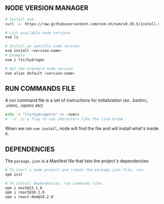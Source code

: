 ## NODE VERSION MANAGER

```bash
# Install nvm
curl -o- https://raw.githubusercontent.com/nvm-sh/nvm/v0.39.5/install.sh | bash

# List available node versions
nvm ls

# Install an specific node version
nvm install <version-name>
# Example
nvm i lts/hydrogen

# Set the standard node version
nvm alias default <version-name>
```

## RUN COMMANDS FILE

A run command file is a set of instructions for initialization (ex. .bashrc, .vimrc, .npmrc etc)

```bash
echo -e "lts/hydrogen\n" >> .nvmrc
# '-e' is a flag to use characters like the line-break
```
When we run `nvm install`, node will find the file and will install what's inside it.

## DEPENDENCIES

The `package.json` is a Manifest file that lists the project's dependencies

```bash
# To start a node project and create the package.json file, run:
npm init

# To install dependencies, run commands like:
npm i next@13.1.6
npm i react@18.2.0
npm i react-dom@18.2.0
```
